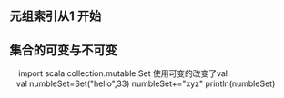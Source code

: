 ## 元组索引从1 开始

## 集合的可变与不可变
     import scala.collection.mutable.Set 使用可变的改变了val     
    val numbleSet=Set("hello",33)
     numbleSet+="xyz"
     println(numbleSet)
